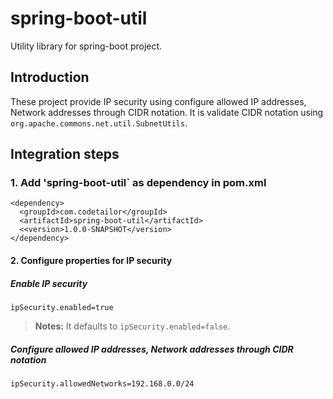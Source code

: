 # spring-boot-util
Utility library for spring-boot project.

## Introduction
These project provide IP security using configure allowed IP addresses, Network addresses through CIDR notation. It is validate CIDR notation using `org.apache.commons.net.util.SubnetUtils`.

## Integration steps

### 1. Add 'spring-boot-util` as dependency in pom.xml

```
<dependency>
  <groupId>com.codetailor</groupId>
  <artifactId>spring-boot-util</artifactId>
  <<version>1.0.0-SNAPSHOT</version>
</dependency>
```

#### 2. Configure properties for IP security

##### Enable IP security

```
ipSecurity.enabled=true
```
> **Notes:** It defaults to `ipSecurity.enabled=false`.

##### Configure allowed IP addresses, Network addresses through CIDR notation

```
ipSecurity.allowedNetworks=192.168.0.0/24
```
